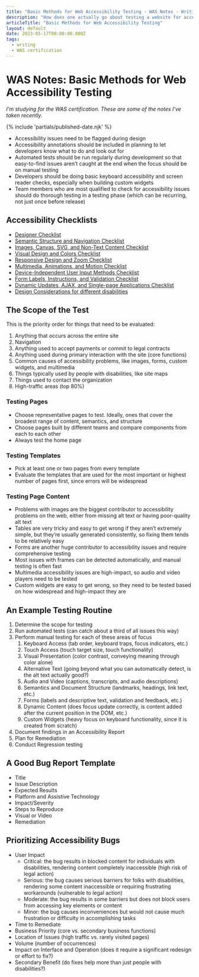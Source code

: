```yaml
---
title: "Basic Methods for Web Accessibility Testing - WAS Notes - Writing - Dustin Whisman"
description: "How does one actually go about testing a website for accessibility issues?"
articleTitle: "Basic Methods for Web Accessibility Testing"
layout: default
date: 2023-05-17T00:00:00.000Z
tags:
  - writing
  - WAS certification
---
```


# WAS Notes: Basic Methods for Web Accessibility Testing

_I'm studying for the WAS certification. These are some of the notes I've taken recently._

{% include 'partials/published-date.njk' %}

- Accessibility issues need to be flagged during design
- Accessibility annotations should be included in planning to let developers know what to do and look out for
- Automated tests should be run regularly during development so that easy-to-find issues aren’t caught at the end when the focus should be on manual testing
- Developers should be doing basic keyboard accessibility and screen reader checks, especially when building custom widgets
- Team members who are most qualified to check for accessibility issues should do thorough testing in a testing phase (which can be recurring, not just once before release)

## Accessibility Checklists

- [Designer Checklist](https://media.dequeuniversity.com/courses/generic/testing-basic-method-and-tools/2.0/en/docs/dq-designers-checklist.pdf)
- [Semantic Structure and Navigation Checklist](https://media.dequeuniversity.com/courses/generic/testing-basic-method-and-tools/2.0/en/docs/module-semantic-checklist.pdf)
- [Images, Canvas, SVG, and Non-Text Content Checklist](https://media.dequeuniversity.com/courses/generic/testing-basic-method-and-tools/2.0/en/docs/module-images-checklist.pdf)
- [Visual Design and Colors Checklist](https://media.dequeuniversity.com/courses/generic/testing-basic-method-and-tools/2.0/en/docs/module-visual-design-checklist.pdf)
- [Responsive Design and Zoom Checklist](https://media.dequeuniversity.com/courses/generic/testing-basic-method-and-tools/2.0/en/docs/module-responsive-zoom-checklist.pdf)
- [Multimedia, Animations, and Motion Checklist](https://media.dequeuniversity.com/courses/generic/testing-basic-method-and-tools/2.0/en/docs/module-multimedia-checklist.pdf)
- [Device-Independent User Input Methods Checklist](https://media.dequeuniversity.com/courses/generic/testing-basic-method-and-tools/2.0/en/docs/module-input-methods-checklist.pdf)
- [Form Labels, Instructions, and Validation Checklist](https://media.dequeuniversity.com/courses/generic/testing-basic-method-and-tools/2.0/en/docs/module-forms-checklist.pdf)
- [Dynamic Updates, AJAX, and Single-page Applications Checklist](https://media.dequeuniversity.com/courses/generic/testing-basic-method-and-tools/2.0/en/docs/module-dynamic-updates-checklist.pdf)
- [Design Considerations for different disabilities](https://media.dequeuniversity.com/courses/generic/testing-basic-method-and-tools/2.0/en/docs/dq-design-considerations.pdf)

## The Scope of the Test

This is the priority order for things that need to be evaluated:

1. Anything that occurs across the entire site
2. Navigation
3. Anything used to accept payments or commit to legal contracts
4. Anything used during primary interaction with the site (core functions)
5. Common causes of accessibility problems, like images, forms, custom widgets, and multimedia
6. Things typically used by people with disabilities, like site maps
7. Things used to contact the organization
8. High-traffic areas (top 80%)

### Testing Pages

- Choose representative pages to test. Ideally, ones that cover the broadest range of content, semantics, and structure
- Choose pages built by different teams and compare components from each to each other
- Always test the home page

### Testing Templates

- Pick at least one or two pages from every template
- Evaluate the templates that are used for the most important or highest number of pages first, since errors will be widespread

### Testing Page Content

- Problems with images are the biggest contributor to accessibility problems on the web, either from missing alt text or having poor-quality alt text
- Tables are very tricky and easy to get wrong if they aren’t extremely simple, but they’re usually generated consistently, so fixing them tends to be relatively easy
- Forms are another huge contributor to accessibility issues and require comprehensive testing
- Most issues with frames can be detected automatically, and manual testing is often fast
- Multimedia accessibility issues are high-impact, so audio and video players need to be tested
- Custom widgets are easy to get wrong, so they need to be tested based on how widespread and high-impact they are

## An Example Testing Routine

1. Determine the scope for testing
2. Run automated tests (can catch about a third of all issues this way)
3. Perform manual testing for each of these areas of focus
    1. Keyboard Access (tab order, keyboard traps, focus indicators, etc.)
    2. Touch Access (touch target size, touch functionality)
    3. Visual Presentation (color contrast, conveying meaning through color alone)
    4. Alternative Text (going beyond what you can automatically detect, is the alt text actually good?)
    5. Audio and Video (captions, transcripts, and audio descriptions)
    6. Semantics and Document Structure (landmarks, headings, link text, etc.)
    7. Forms (labels and descriptive text, validation and feedback, etc.)
    8. Dynamic Content (does focus update correctly, is content added after the current position in the DOM, etc.)
    9. Custom Widgets (heavy focus on keyboard functionality, since it is created from scratch)
4. Document findings in an Accessibility Report
5. Plan for Remediation
6. Conduct Regression testing

## A Good Bug Report Template

- Title
- Issue Description
- Expected Results
- Platform and Assistive Technology
- Impact/Severity
- Steps to Reproduce
- Visual or Video
- Remediation

## Prioritizing Accessibility Bugs

- User Impact
    - Critical: the bug results in blocked content for individuals with disabilities, rendering content completely inaccessible (high risk of legal action)
    - Serious: the bug causes serious barriers for folks with disabilities, rendering some content inaccessible or requiring frustrating workarounds (vulnerable to legal action)
    - Moderate: the bug results in some barriers but does not block users from accessing key elements or content
    - Minor: the bug causes inconveniences but would not cause much frustration or difficulty in accomplishing tasks
- Time to Remediate
- Business Priority (core vs. secondary business functions)
- Location of Issues (high traffic vs. rarely visited pages)
- Volume (number of occurrences)
- Impact on Interface and Operation (does it require a significant redesign or effort to fix?)
- Secondary Benefit (do fixes help more than just people with disabilities?)
